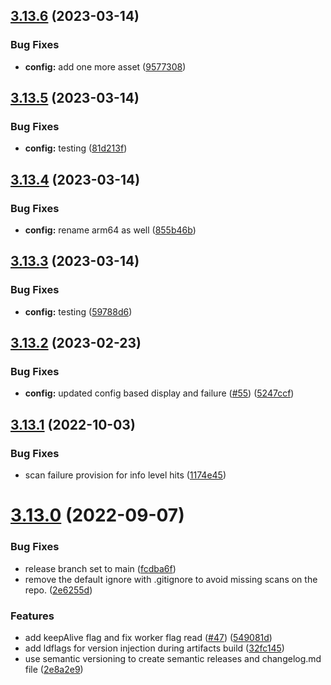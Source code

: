 ## [3.13.6](https://github.com/szweier/earlybird/compare/v3.13.5...v3.13.6) (2023-03-14)


### Bug Fixes

* **config:** add one more asset ([9577308](https://github.com/szweier/earlybird/commit/9577308f0ca4138e78128ee436dbeba029da1fd4))

## [3.13.5](https://github.com/szweier/earlybird/compare/v3.13.4...v3.13.5) (2023-03-14)


### Bug Fixes

* **config:** testing ([81d213f](https://github.com/szweier/earlybird/commit/81d213f67b68ca9a1395fb1ce37f91222c6cc1cc))

## [3.13.4](https://github.com/szweier/earlybird/compare/v3.13.3...v3.13.4) (2023-03-14)


### Bug Fixes

* **config:** rename arm64 as well ([855b46b](https://github.com/szweier/earlybird/commit/855b46b083312e9ae39156f6769d0e488eb0f84e))

## [3.13.3](https://github.com/szweier/earlybird/compare/v3.13.2...v3.13.3) (2023-03-14)


### Bug Fixes

* **config:** testing ([59788d6](https://github.com/szweier/earlybird/commit/59788d6b2b7b27f3102a3ee741db11fa7f412829))

## [3.13.2](https://github.com/americanexpress/earlybird/compare/v3.13.1...v3.13.2) (2023-02-23)


### Bug Fixes

* **config:** updated config based display and failure ([#55](https://github.com/americanexpress/earlybird/issues/55)) ([5247ccf](https://github.com/americanexpress/earlybird/commit/5247ccf4f438f9b3086ff7c16e70f2e46d0ff9a6))

## [3.13.1](https://github.com/americanexpress/earlybird/compare/v3.13.0...v3.13.1) (2022-10-03)


### Bug Fixes

* scan failure provision for info level hits ([1174e45](https://github.com/americanexpress/earlybird/commit/1174e45400dd375d0f6555e042d8ce7959b52e61))

# [3.13.0](https://github.com/americanexpress/earlybird/compare/v3.12.0...v3.13.0) (2022-09-07)


### Bug Fixes

* release branch set to main ([fcdba6f](https://github.com/americanexpress/earlybird/commit/fcdba6f995c3e699e21cffe8fa33d132771c7c70))
* remove the default ignore with .gitignore to avoid missing scans on the repo. ([2e6255d](https://github.com/americanexpress/earlybird/commit/2e6255d0aaa79821902ede4e90a41e2e10cdd4d4))


### Features

* add keepAlive flag and fix worker flag read ([#47](https://github.com/americanexpress/earlybird/issues/47)) ([549081d](https://github.com/americanexpress/earlybird/commit/549081d257a0d2de4a9f256e1d9a948d2a670c30))
* add ldflags for version injection during artifacts build ([32fc145](https://github.com/americanexpress/earlybird/commit/32fc14532597334c6b99900d4b092cd100768632))
* use semantic versioning to create semantic releases and changelog.md file ([2e8a2e9](https://github.com/americanexpress/earlybird/commit/2e8a2e91cf0f1f8ccd4b96d01c9a5f5db0c06cd8))
